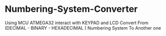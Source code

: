 # Numbering-System-Converter
Using MCU ATMEGA32
interact with KEYPAD and LCD
Convert From (DECIMAL - BINARY - HEXADECIMAL ) Numbering System To Another one 
